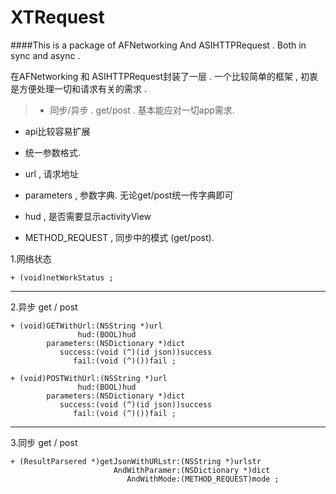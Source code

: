# XTRequest
####This is a package of AFNetworking And ASIHTTPRequest . Both in sync and async .

在AFNetworking 和 ASIHTTPRequest封装了一层 . 一个比较简单的框架 , 初衷是方便处理一切和请求有关的需求 .
> * 同步/异步 . get/post . 基本能应对一切app需求. 
* api比较容易扩展
* 统一参数格式.

* url , 请求地址
* parameters , 参数字典. 无论get/post统一传字典即可
* hud , 是否需要显示activityView
* METHOD_REQUEST , 同步中的模式 (get/post).



1.网络状态
```
+ (void)netWorkStatus ;
```
---
2.异步 get / post
```
+ (void)GETWithUrl:(NSString *)url
               hud:(BOOL)hud
        parameters:(NSDictionary *)dict
           success:(void (^)(id json))success
              fail:(void (^)())fail ;
```
 ```
+ (void)POSTWithUrl:(NSString *)url
                hud:(BOOL)hud
         parameters:(NSDictionary *)dict
            success:(void (^)(id json))success
               fail:(void (^)())fail ;
```
---
3.同步 get / post
```
+ (ResultParsered *)getJsonWithURLstr:(NSString *)urlstr
                       AndWithParamer:(NSDictionary *)dict
                          AndWithMode:(METHOD_REQUEST)mode ;
```

